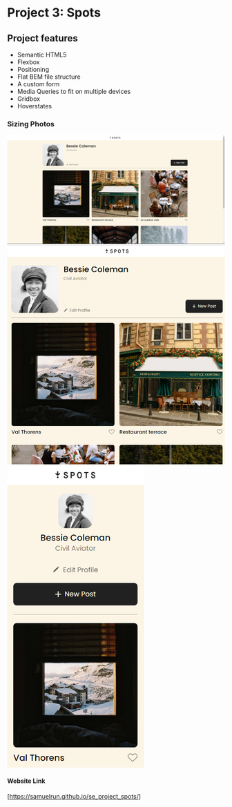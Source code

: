 # Project 3: Spots

## Project features

- Semantic HTML5
- Flexbox
- Positioning
- Flat BEM file structure
- A custom form
- Media Queries to fit on multiple devices
- Gridbox
- Hoverstates

### Sizing Photos

![Desktop View](./images/Desktop%20View.png)
![Tablet View](./images/Tablet%20View.png)
![Mobile View](./images/Mobile%20View.png)

#### Website Link

[https://samuelrun.github.io/se_project_spots/]
